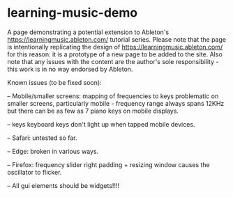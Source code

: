 # learning-music-demo
A page demonstrating a potential extension to Ableton's https://learningmusic.ableton.com/ tutorial series. Please note that the page is intentionally replicating the design of https://learningmusic.ableton.com/ for this reason: it is a prototype of a new page to be added to the site. Also note that any issues with the content are the author's sole responsibility - this work is in no way endorsed by Ableton.

Known issues (to be fixed soon):

– Mobile/smaller screens: mapping of frequencies to keys problematic on smaller screens, particularly mobile - frequency range always spans 12KHz but there can be as few as 7 piano keys on mobile displays.

– keys keyboard keys don't light up when tapped mobile devices.

– Safari: untested so far.

– Edge: broken in various ways.

– Firefox: frequency slider right padding + resizing window causes the oscillator to flicker.

– All gui elements should be widgets!!!!
